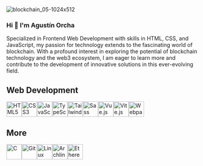 ![blockchain_05-1024x512](https://github.com/aguorcha/aguorcha/assets/112417271/dc567d90-55b2-4ec6-8eaf-0bfc4d631db3)
### Hi 👋 I'm Agustín Orcha

Specialized in Frontend Web Development with skills in HTML, CSS, and JavaScript, my passion for technology extends to the fascinating world of blockchain. With a profound interest in exploring the potential of blockchain technology and the web3 ecosystem, I am eager to learn more and contribute to the development of innovative solutions in this ever-evolving field.

<h2>Web Development</h2>
<div style="display: flex;">
    <a href="#"><img src="https://i.postimg.cc/MG9jsjYJ/Logos-Html5.png" alt="HTML5" style="width: 40px;"></a>
    <a href="#"><img src="https://i.postimg.cc/j24TXyzz/Css3.png" alt="CSS3" style="width: 40px;"></a>
    <a href="#"><img src="https://i.postimg.cc/vZRk00Yf/Javascript.png" alt="JavaScript" style="width: 40px;"></a>
    <a href="#"><img src="https://i.postimg.cc/nhydFrjm/Logos-Typescript-Icon.png" alt="TypeScript" style="width: 40px;"></a>
    <a href="#"><img src="https://i.postimg.cc/ZR7pqs7Q/Logos-Tailwindcss-Icon.png" alt="TailwindCSS" style="width: 40px;"></a>
    <a href="#"><img src="https://i.postimg.cc/kGLSQ6dF/Logos-Sass.png" alt="Sass" style="width: 40px;"></a>
    <a href="#"><img src="https://i.postimg.cc/Jh3SSZ60/Devicon-Vuejs.png" alt="Vue.js" style="width: 40px;"></a>
    <a href="#"><img src="https://i.postimg.cc/rFM37MKj/Devicon-Vitejs.png" alt="Vite.js" style="width: 40px;"></a>
    <a href="#"><img src="https://i.postimg.cc/SR347Pf3/Logos-Webpack.png" alt="Webpack" style="width: 40px;"></a>
</div>

<h2>More</h2>
<div style="display: flex;">
    <a href="#"><img src=https://i.postimg.cc/T2FMLrsL/LogosC.png alt="C" style="width: 40px;"></a>
    <a href="#"><img src=https://i.postimg.cc/Vky8TjBQ/GitIcon.png alt="Git" style="width: 40px;"></a>
    <a href="#"><img src=https://i.postimg.cc/63QJRzwR/Logos-Linux-Tux.png alt="Linux" style="width: 40px;"></a>
    <a href="#"><img src=https://i.postimg.cc/pdRtVR6s/Logos-Archlinux.png alt="Archlinux" style="width: 40px;"></a>
    <a href="#"><img src=https://i.postimg.cc/8cG258Dm/Logos-Ethereum.png alt="Ethereum" style="width: 40px; height: 40px"></a>
</div>



